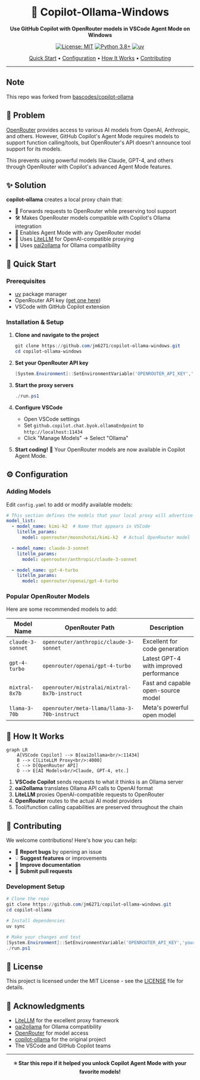 <div align="center">

# 🤖 Copilot-Ollama-Windows

**Use GitHub Copilot with OpenRouter models in VSCode Agent Mode on Windows**

[![License: MIT](https://img.shields.io/badge/License-MIT-yellow.svg)](https://opensource.org/licenses/MIT)
[![Python 3.8+](https://img.shields.io/badge/python-3.8+-blue.svg)](https://www.python.org/downloads/)
[![uv](https://img.shields.io/badge/uv-latest-green.svg)](https://docs.astral.sh/uv/)

[Quick Start](#-quick-start) • [Configuration](#-configuration) • [How It Works](#-how-it-works) • [Contributing](#-contributing)

</div>

---

## Note

This repo was forked from [bascodes/copilot-ollama](https://github.com/bascodes/copilot-ollama)

## 🎯 Problem

[OpenRouter](https://openrouter.ai) provides access to various AI models from OpenAI, Anthropic, and others. However, GitHub Copilot's Agent Mode requires models to support function calling/tools, but OpenRouter's API doesn't announce tool support for its models.

This prevents using powerful models like Claude, GPT-4, and others through OpenRouter with Copilot's advanced Agent Mode features.

## ✨ Solution

**copilot-ollama** creates a local proxy chain that:

- 🔄 Forwards requests to OpenRouter while preserving tool support
- 🛠️ Makes OpenRouter models compatible with Copilot's Ollama integration  
- 🚀 Enables Agent Mode with any OpenRouter model
- 🔧 Uses [LiteLLM](https://docs.litellm.ai/docs/simple_proxy) for OpenAI-compatible proxying
- 🔗 Uses [oai2ollama](https://github.com/CNSeniorious000/oai2ollama) for Ollama compatibility

## 🚀 Quick Start

### Prerequisites

- [uv](https://docs.astral.sh/uv/) package manager
- OpenRouter API key ([get one here](https://openrouter.ai/keys))
- VSCode with GitHub Copilot extension

### Installation & Setup

1. **Clone and navigate to the project**
   ```powershell
   git clone https://github.com/jm6271/copilot-ollama-windows.git
   cd copilot-ollama-windows
   ```

2. **Set your OpenRouter API key**
   ```powershell
   [System.Environment]::SetEnvironmentVariable('OPENROUTER_API_KEY','your-openrouter-api-key-here', 'User')
   ```

3. **Start the proxy servers**
   ```powershell
   ./run.ps1
   ```

4. **Configure VSCode**
   - Open VSCode settings
   - Set `github.copilot.chat.byok.ollamaEndpoint` to `http://localhost:11434`
   - Click "Manage Models" → Select "Ollama"

5. **Start coding!** 🎉
   Your OpenRouter models are now available in Copilot Agent Mode.

## ⚙️ Configuration

### Adding Models

Edit `config.yaml` to add or modify available models:

```yaml
# This section defines the models that your local proxy will advertise
model_list:
  - model_name: kimi-k2  # Name that appears in VSCode
    litellm_params:
      model: openrouter/moonshotai/kimi-k2  # Actual OpenRouter model

  - model_name: claude-3-sonnet
    litellm_params:
      model: openrouter/anthropic/claude-3-sonnet

  - model_name: gpt-4-turbo
    litellm_params:
      model: openrouter/openai/gpt-4-turbo
```

### Popular OpenRouter Models

Here are some recommended models to add:

| Model Name | OpenRouter Path | Description |
|------------|----------------|-------------|
| `claude-3-sonnet` | `openrouter/anthropic/claude-3-sonnet` | Excellent for code generation |
| `gpt-4-turbo` | `openrouter/openai/gpt-4-turbo` | Latest GPT-4 with improved performance |
| `mixtral-8x7b` | `openrouter/mistralai/mixtral-8x7b-instruct` | Fast and capable open-source model |
| `llama-3-70b` | `openrouter/meta-llama/llama-3-70b-instruct` | Meta's powerful open model |

## 🔧 How It Works

```mermaid
graph LR
    A[VSCode Copilot] --> B[oai2ollama<br/>:11434]
    B --> C[LiteLLM Proxy<br/>:4000]
    C --> D[OpenRouter API]
    D --> E[AI Models<br/>Claude, GPT-4, etc.]
```

1. **VSCode Copilot** sends requests to what it thinks is an Ollama server
2. **oai2ollama** translates Ollama API calls to OpenAI format
3. **LiteLLM** proxies OpenAI-compatible requests to OpenRouter
4. **OpenRouter** routes to the actual AI model providers
5. Tool/function calling capabilities are preserved throughout the chain

## 🤝 Contributing

We welcome contributions! Here's how you can help:

- 🐛 **Report bugs** by opening an issue
- 💡 **Suggest features** or improvements
- 📖 **Improve documentation**
- 🔧 **Submit pull requests**

### Development Setup

```powershell
# Clone the repo
git clone https://github.com/jm6271/copilot-ollama-windows.git
cd copilot-ollama

# Install dependencies
uv sync

# Make your changes and test
[System.Environment]::SetEnvironmentVariable('OPENROUTER_API_KEY','your-openrouter-api-key-here', 'User')
./run.ps1
```

## 📝 License

This project is licensed under the MIT License - see the [LICENSE](LICENSE) file for details.

## 🙏 Acknowledgments

- [LiteLLM](https://docs.litellm.ai/) for the excellent proxy framework
- [oai2ollama](https://github.com/CNSeniorious000/oai2ollama) for Ollama compatibility
- [OpenRouter](https://openrouter.ai) for model access
- [copilot-ollama](https://github.com/bascodes/copilot-ollama) for the original project
- The VSCode and GitHub Copilot teams

---

<div align="center">

**⭐ Star this repo if it helped you unlock Copilot Agent Mode with your favorite models!**

</div>
